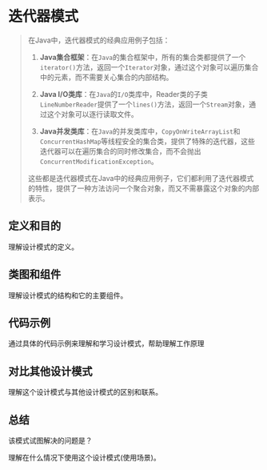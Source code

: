 # 迭代器模式

> 在Java中，迭代器模式的经典应用例子包括：
>
> 1. **Java集合框架**：在`Java`的集合框架中，所有的集合类都提供了一个`iterator()`方法，返回一个`Iterator`对象，通过这个对象可以遍历集合中的元素，而不需要关心集合的内部结构。
>
> 2. **Java I/O类库**：在`Java`的`I/O`类库中，Reader类的子类`LineNumberReader`提供了一个`lines()`方法，返回一个`Stream`对象，通过这个对象可以逐行读取文件。
>
> 3. **Java并发类库**：在`Java`的并发类库中，`CopyOnWriteArrayList`和`ConcurrentHashMap`等线程安全的集合类，提供了特殊的迭代器，这些迭代器可以在遍历集合的同时修改集合，而不会抛出`ConcurrentModificationException`。
>
> 这些都是迭代器模式在Java中的经典应用例子，它们都利用了迭代器模式的特性，提供了一种方法访问一个聚合对象，而又不需暴露这个对象的内部表示。

## 定义和目的

理解设计模式的定义。

## 类图和组件

理解设计模式的结构和它的主要组件。

## 代码示例

通过具体的代码示例来理解和学习设计模式，帮助理解工作原理

## 对比其他设计模式

理解这个设计模式与其他设计模式的区别和联系。

## 总结

该模式试图解决的问题是？

理解在什么情况下使用这个设计模式(使用场景)。

